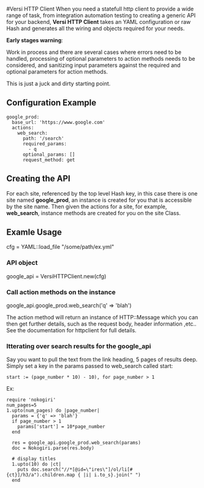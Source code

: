 #Versi HTTP Client
When you need a statefull http client to provide a wide range of task, from integration automation testing to creating a generic API for your backend, **Versi HTTP Client** takes an YAML configuration or raw Hash and generates all the wiring and objects required for your needs.

**Early stages warning**:

Work in process and there are several cases where errors need to be handled, processing of optional parameters to action methods needs to be considered, and sanitizing input parameters against the required and optional parameters for action methods.

This is just a juck and dirty starting point.

## Configuration Example

    google_prod:
      base_url: 'https://www.google.com'
      actions:
        web_search:
          path: '/search'
          required_params:
            - q
          optional_params: []
          request_method: get
          

## Creating the API


For each site, referenced by the top level Hash key, in this case there is one site named **google_prod**, an instance is created for you that is accessible by the site name.  Then given the actions for a site, for example, **web_search**, instance methods are created for you on the site Class.  

## Examle Usage

cfg = YAML::load_file "/some/path/ex.yml"

### API object

google_api  = VersiHTTPClient.new(cfg)

### Call action methods on the instance

google_api.google_prod.web_search('q' => 'blah')

The action method will return an instance of HTTP::Message which you can then
get further details, such as the request body, header information ,etc..  See the documentation for httpclient for full details.

### Itterating over search results for the google_api

Say you want to pull the text from the link heading, 5 pages of results deep.  Simply set a key in the params passed to web_search called start:

    start := (page_number * 10) - 10), for page_number > 1


Ex:

    require 'nokogiri'
    num_pages=5
    1.upto(num_pages) do |page_number|
      params = {'q' => 'blah'}
      if page_number > 1
        params['start'] = 10*page_number
      end

      res = google_api.google_prod.web_search(params)
      doc = Nokogiri.parse(res.body)

      # display titles 
      1.upto(10) do |ct|
        puts doc.search("//*[@id=\"ires\"]/ol/li[#{ct}]/h3/a").children.map { |i| i.to_s}.join(" ") 
      end


